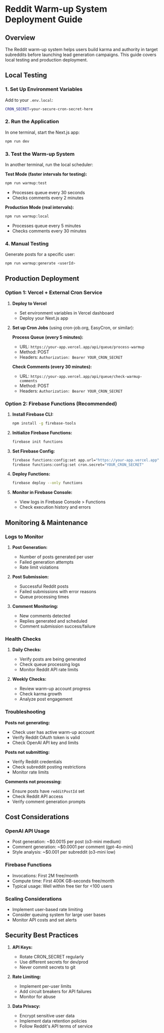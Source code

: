 # Reddit Warm-up System Deployment Guide

## Overview

The Reddit warm-up system helps users build karma and authority in target subreddits before launching lead generation campaigns. This guide covers local testing and production deployment.

## Local Testing

### 1. Set Up Environment Variables

Add to your `.env.local`:
```bash
CRON_SECRET=your-secure-cron-secret-here
```

### 2. Run the Application

In one terminal, start the Next.js app:
```bash
npm run dev
```

### 3. Test the Warm-up System

In another terminal, run the local scheduler:

**Test Mode (faster intervals for testing):**
```bash
npm run warmup:test
```
- Processes queue every 30 seconds
- Checks comments every 2 minutes

**Production Mode (real intervals):**
```bash
npm run warmup:local
```
- Processes queue every 5 minutes
- Checks comments every 30 minutes

### 4. Manual Testing

Generate posts for a specific user:
```bash
npm run warmup:generate <userId>
```

## Production Deployment

### Option 1: Vercel + External Cron Service

1. **Deploy to Vercel**
   - Set environment variables in Vercel dashboard
   - Deploy your Next.js app

2. **Set up Cron Jobs** (using cron-job.org, EasyCron, or similar):
   
   **Process Queue (every 5 minutes):**
   - URL: `https://your-app.vercel.app/api/queue/process-warmup`
   - Method: POST
   - Headers: `Authorization: Bearer YOUR_CRON_SECRET`
   
   **Check Comments (every 30 minutes):**
   - URL: `https://your-app.vercel.app/api/queue/check-warmup-comments`
   - Method: POST
   - Headers: `Authorization: Bearer YOUR_CRON_SECRET`

### Option 2: Firebase Functions (Recommended)

1. **Install Firebase CLI:**
   ```bash
   npm install -g firebase-tools
   ```

2. **Initialize Firebase Functions:**
   ```bash
   firebase init functions
   ```

3. **Set Firebase Config:**
   ```bash
   firebase functions:config:set app.url="https://your-app.vercel.app"
   firebase functions:config:set cron.secret="YOUR_CRON_SECRET"
   ```

4. **Deploy Functions:**
   ```bash
   firebase deploy --only functions
   ```

5. **Monitor in Firebase Console:**
   - View logs in Firebase Console > Functions
   - Check execution history and errors

## Monitoring & Maintenance

### Logs to Monitor

1. **Post Generation:**
   - Number of posts generated per user
   - Failed generation attempts
   - Rate limit violations

2. **Post Submission:**
   - Successful Reddit posts
   - Failed submissions with error reasons
   - Queue processing times

3. **Comment Monitoring:**
   - New comments detected
   - Replies generated and scheduled
   - Comment submission success/failure

### Health Checks

1. **Daily Checks:**
   - Verify posts are being generated
   - Check queue processing logs
   - Monitor Reddit API rate limits

2. **Weekly Checks:**
   - Review warm-up account progress
   - Check karma growth
   - Analyze post engagement

### Troubleshooting

**Posts not generating:**
- Check user has active warm-up account
- Verify Reddit OAuth token is valid
- Check OpenAI API key and limits

**Posts not submitting:**
- Verify Reddit credentials
- Check subreddit posting restrictions
- Monitor rate limits

**Comments not processing:**
- Ensure posts have `redditPostId` set
- Check Reddit API access
- Verify comment generation prompts

## Cost Considerations

### OpenAI API Usage
- Post generation: ~$0.0015 per post (o3-mini medium)
- Comment generation: ~$0.0001 per comment (gpt-4o-mini)
- Style analysis: ~$0.001 per subreddit (o3-mini low)

### Firebase Functions
- Invocations: First 2M free/month
- Compute time: First 400K GB-seconds free/month
- Typical usage: Well within free tier for <100 users

### Scaling Considerations
- Implement user-based rate limiting
- Consider queuing system for large user bases
- Monitor API costs and set alerts

## Security Best Practices

1. **API Keys:**
   - Rotate CRON_SECRET regularly
   - Use different secrets for dev/prod
   - Never commit secrets to git

2. **Rate Limiting:**
   - Implement per-user limits
   - Add circuit breakers for API failures
   - Monitor for abuse

3. **Data Privacy:**
   - Encrypt sensitive user data
   - Implement data retention policies
   - Follow Reddit's API terms of service 